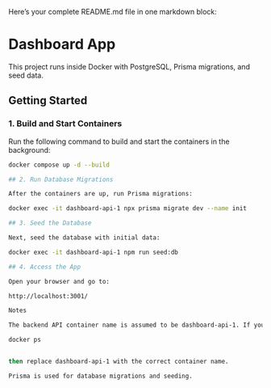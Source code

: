 Here’s your complete README.md file in one markdown block:

# Dashboard App

This project runs inside Docker with PostgreSQL, Prisma migrations, and seed data.

## Getting Started

### 1. Build and Start Containers
Run the following command to build and start the containers in the background:

```bash
docker compose up -d --build

## 2. Run Database Migrations

After the containers are up, run Prisma migrations:

docker exec -it dashboard-api-1 npx prisma migrate dev --name init

## 3. Seed the Database

Next, seed the database with initial data:

docker exec -it dashboard-api-1 npm run seed:db

## 4. Access the App

Open your browser and go to:

http://localhost:3001/

Notes

The backend API container name is assumed to be dashboard-api-1. If your container has a different name, adjust the commands accordingly:

docker ps


then replace dashboard-api-1 with the correct container name.

Prisma is used for database migrations and seeding.
